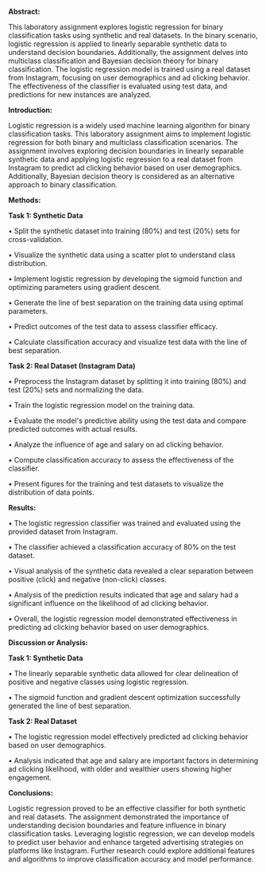 **Abstract:**

This laboratory assignment explores logistic regression for binary classification tasks using synthetic and real datasets. In the binary scenario, logistic regression is applied to linearly separable synthetic data to understand decision boundaries. Additionally, the assignment delves into multiclass classification and Bayesian decision theory for binary classification. The logistic regression model is trained using a real dataset from Instagram, focusing on user demographics and ad clicking behavior. The effectiveness of the classifier is evaluated using test data, and predictions for new instances are analyzed.

**Introduction:**

Logistic regression is a widely used machine learning algorithm for binary classification tasks. This laboratory assignment aims to implement logistic regression for both binary and multiclass classification scenarios. The assignment involves exploring decision boundaries in linearly separable synthetic data and applying logistic regression to a real dataset from Instagram to predict ad clicking behavior based on user demographics. Additionally, Bayesian decision theory is considered as an alternative approach to binary classification.

**Methods:**

**Task 1: Synthetic Data**

•	Split the synthetic dataset into training (80%) and test (20%) sets for cross-validation.

•	Visualize the synthetic data using a scatter plot to understand class distribution.

•	Implement logistic regression by developing the sigmoid function and optimizing parameters using gradient descent.

•	Generate the line of best separation on the training data using optimal parameters.

•	Predict outcomes of the test data to assess classifier efficacy.

•	Calculate classification accuracy and visualize test data with the line of best separation.

**Task 2: Real Dataset (Instagram Data)**

•	Preprocess the Instagram dataset by splitting it into training (80%) and test (20%) sets and normalizing the data.

•	Train the logistic regression model on the training data.

•	Evaluate the model's predictive ability using the test data and compare predicted outcomes with actual results.

•	Analyze the influence of age and salary on ad clicking behavior.

•	Compute classification accuracy to assess the effectiveness of the classifier.

•	Present figures for the training and test datasets to visualize the distribution of data points.

**Results:**

•	The logistic regression classifier was trained and evaluated using the provided dataset from Instagram.

•	The classifier achieved a classification accuracy of 80% on the test dataset.

•	Visual analysis of the synthetic data revealed a clear separation between positive (click) and negative (non-click) classes.

•	Analysis of the prediction results indicated that age and salary had a significant influence on the likelihood of ad clicking behavior.

•	Overall, the logistic regression model demonstrated effectiveness in predicting ad clicking behavior based on user demographics.

**Discussion or Analysis:**

**Task 1: Synthetic Data**

•	The linearly separable synthetic data allowed for clear delineation of positive and negative classes using logistic regression.

•	The sigmoid function and gradient descent optimization successfully generated the line of best separation.

**Task 2: Real Dataset**

•	The logistic regression model effectively predicted ad clicking behavior based on user demographics.

•	Analysis indicated that age and salary are important factors in determining ad clicking likelihood, with older and wealthier users showing higher engagement.

 **Conclusions:**
 
Logistic regression proved to be an effective classifier for both synthetic and real datasets. The assignment demonstrated the importance of understanding decision boundaries and feature influence in binary classification tasks. Leveraging logistic regression, we can develop models to predict user behavior and enhance targeted advertising strategies on platforms like Instagram. Further research could explore additional features and algorithms to improve classification accuracy and model performance.
